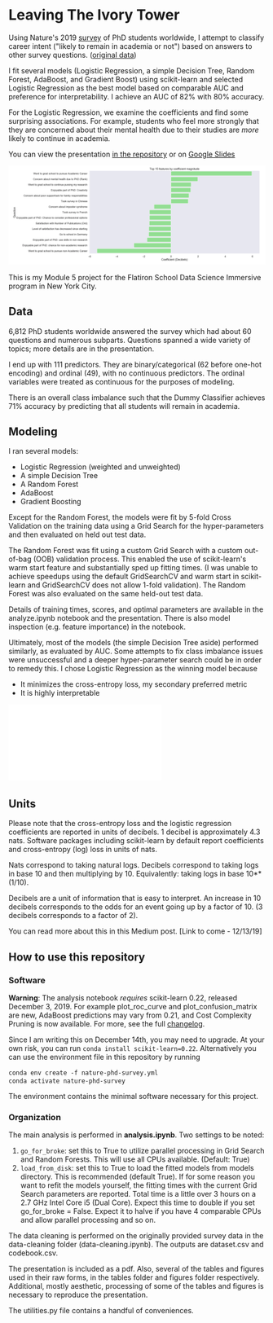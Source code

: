 # Leaving The Ivory Tower

Using Nature's 2019 [survey](https://www.nature.com/articles/d41586-019-03459-7)
of PhD students worldwide, I attempt to classify career intent ("likely to
remain in academia or not") based on answers to other survey questions.
([original data](https://figshare.com/s/74a5ea79d76ad66a8af8))

I fit several models (Logistic Regression, a simple Decision Tree,  Random Forest,
  AdaBoost, and Gradient Boost) using scikit-learn and selected Logistic Regression
  as the best model based on comparable AUC and preference for interpretability.
  I achieve an AUC of 82% with 80% accuracy.

For the Logistic Regression, we examine the coefficients and find some surprising
associations. For example, students who feel more strongly that they are concerned
about their mental health due to their studies are *more* likely to continue in
academia.

You can view the presentation [in the repository](https://github.com/rcharan/nature-phd-survey/blob/master/Escaping%20the%20Ivory%20Tower.pdf) or on [Google Slides](https://docs.google.com/presentation/d/1mHOpzvGjcN_gwGcptkcT-M1Vo7QSzI1jlDBYw6G05c8/edit?usp=sharing)

![Feature Importances](./figures/logistic-features.png)

This is my Module 5 project for the Flatiron School Data Science Immersive program
in New York City.

## Data
6,812 PhD students worldwide answered the survey which had about 60 questions and
numerous subparts. Questions spanned a wide variety of topics; more details are in the presentation.

I end up with 111 predictors. They are binary/categorical (62 before one-hot encoding)
and ordinal (49), with no continuous predictors. The ordinal variables were treated as
continuous for the purposes of modeling.

There is an overall class imbalance such that the Dummy Classifier achieves 71% accuracy by
predicting that all students will remain in academia.

## Modeling
I ran several models:
- Logistic Regression (weighted and unweighted)
- A simple Decision Tree
- A Random Forest
- AdaBoost
- Gradient Boosting

Except for the Random Forest, the models were fit by 5-fold Cross Validation
on the training data using a Grid Search for the hyper-parameters and then
evaluated on held out test data.

The Random Forest was fit using a custom Grid Search with a custom out-of-bag
(OOB) validation process. This enabled the use of scikit-learn's warm start
feature and substantially sped up fitting times. (I was unable to achieve
  speedups using the default GridSearchCV and warm start in scikit-learn
  and GridSearchCV does not allow 1-fold validation). The Random Forest was also
  evaluated on the same held-out test data.

Details of training times, scores, and optimal parameters are available in the analyze.ipynb
notebook and the presentation. There is also model inspection (e.g. feature importance) in the notebook.

Ultimately, most of the models (the simple Decision Tree aside) performed similarly, as evaluated by AUC.
Some attempts to fix class imbalance issues were unsuccessful and a deeper hyper-parameter search could
be in order to remedy this. I chose Logistic Regression as the winning model because
- It minimizes the cross-entropy loss, my secondary preferred metric
- It is highly interpretable

![Models](./figures/roc_curve.pdf)

## Units
Please note that the cross-entropy loss and the logistic regression coefficients are reported
in units of decibels. 1 decibel is approximately 4.3 nats. Software packages including scikit-learn
by default report coefficients and cross-entropy (log) loss in units of nats.

Nats correspond to taking natural logs. Decibels correspond to taking logs in base 10 and then
multiplying by 10. Equivalently: taking logs in base 10**(1/10).

Decibels are a unit of information that is easy to interpret. An increase in 10 decibels corresponds to the odds
for an event going up by a factor of 10. (3 decibels corresponds to a factor of 2).

You can read more about this in this Medium post. [Link to come - 12/13/19]

## How to use this repository
### Software
**Warning**: The analysis notebook *requires* scikit-learn 0.22, released
December 3, 2019. For example plot_roc_curve and plot_confusion_matrix are new, AdaBoost predictions may
vary from 0.21, and Cost Complexity Pruning is now available. For more, see the full
[changelog](https://scikit-learn.org/dev/whats_new/v0.22.html#version-0-22-0).

Since I am writing this on December 14th, you may need to upgrade. At your own risk,
you can run `conda install scikit-learn=0.22`. Alternatively you can use
the environment file in this repository by running
```
conda env create -f nature-phd-survey.yml
conda activate nature-phd-survey
```
The environment contains the minimal software necessary for this project.

### Organization
The main analysis is performed in **analysis.ipynb**. Two settings to be noted:
1. `go_for_broke`: set this to True to utilize parallel processing in Grid Search
and Random Forests. This will use all CPUs available. (Default: True)
2. `load_from_disk`: set this to True to load the fitted models from models directory.
This is recommended (default True). If for some reason you want to refit the models
yourself, the fitting times with the current Grid Search parameters are reported.
Total time is a little over 3 hours on a 2.7 GHz Intel Core i5 (Dual Core). Expect this time to
double if you set go_for_broke = False. Expect it to halve if you have 4 comparable CPUs and
allow parallel processing and so on.

The data cleaning is performed on the originally provided survey data in the
data-cleaning folder (data-cleaning.ipynb). The outputs are dataset.csv and
codebook.csv.

The presentation is included as a pdf. Also, several of the tables and figures used
in their raw forms, in the tables folder and figures folder respectively. Additional,
mostly aesthetic, processing of some of the tables and figures
is necessary to reproduce the presentation.

The utilities.py file contains a handful of conveniences.
